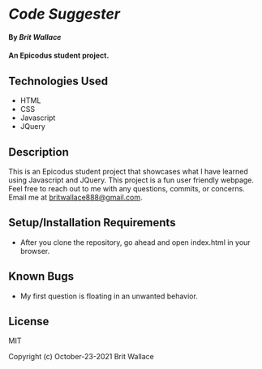 # _Code Suggester_

#### By _**Brit Wallace**_

#### An Epicodus student project.  

## Technologies Used

* HTML 
* CSS 
* Javascript 
* JQuery 

## Description

This is an Epicodus student project that showcases what I have learned using Javascript and JQuery. This project is a fun user friendly webpage. Feel free to reach out to me with any questions, commits, or concerns. Email me at britwallace888@gmail.com. 

## Setup/Installation Requirements

*  After you clone the repository, go ahead and open index.html in your browser. 


## Known Bugs

* My first question is floating in an unwanted behavior.

## License

 MIT

Copyright (c) October-23-2021   Brit Wallace 
